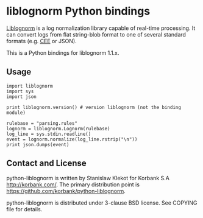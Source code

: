 liblognorm Python bindings
==========================

[Liblognorm](http://www.liblognorm.com/) is a log normalization library
capable of real-time processing. It can convert logs from flat string-blob
format to one of several standard formats (e.g. [CEE](https://cee.mitre.org/)
or JSON).

This is a Python bindings for liblognorm 1.1.x.

Usage
-----

    import liblognorm
    import sys
    import json

    print liblognorm.version() # version liblognorm (not the binding module)

    rulebase = "parsing.rules"
    lognorm = liblognorm.Lognorm(rulebase)
    log_line = sys.stdin.readline()
    event = lognorm.normalize(log_line.rstrip("\n"))
    print json.dumps(event)


Contact and License
-------------------

python-liblognorm is written by Stanislaw Klekot <dozzie at jarowit.net> for
Korbank S.A <http://korbank.com/>.
The primary distribution point is <https://github.com/korbank/python-liblognorm>.

python-liblognorm is distributed under 3-clause BSD license. See COPYING file
for details.
